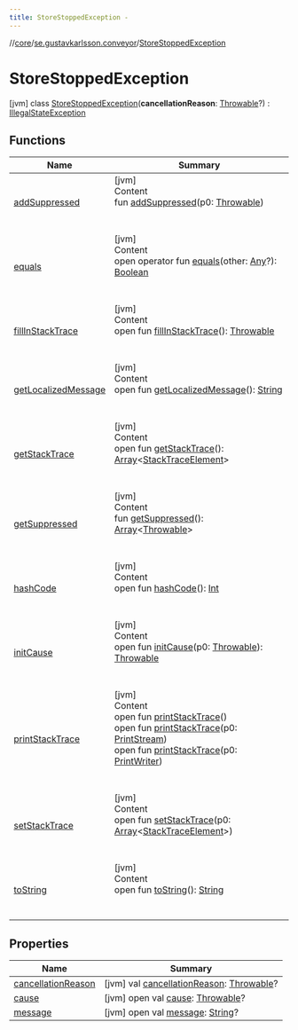 ```yaml
---
title: StoreStoppedException -
---
```

//[core](../../index.md)/[se.gustavkarlsson.conveyor](../index.md)/[StoreStoppedException](index.md)



# StoreStoppedException  
 [jvm] class [StoreStoppedException](index.md)(**cancellationReason**: [Throwable](https://kotlinlang.org/api/latest/jvm/stdlib/kotlin/-throwable/index.html)?) : [IllegalStateException](https://docs.oracle.com/javase/8/docs/api/java/lang/IllegalStateException.html)   


## Functions  
  
|  Name|  Summary| 
|---|---|
| <a name="kotlin/Throwable/addSuppressed/#kotlin.Throwable/PointingToDeclaration/"></a>[addSuppressed](index.md#%5Bkotlin%2FThrowable%2FaddSuppressed%2F%23kotlin.Throwable%2FPointingToDeclaration%2F%5D%2FFunctions%2F223044804)| <a name="kotlin/Throwable/addSuppressed/#kotlin.Throwable/PointingToDeclaration/"></a>[jvm]  <br>Content  <br>fun [addSuppressed](index.md#%5Bkotlin%2FThrowable%2FaddSuppressed%2F%23kotlin.Throwable%2FPointingToDeclaration%2F%5D%2FFunctions%2F223044804)(p0: [Throwable](https://kotlinlang.org/api/latest/jvm/stdlib/kotlin/-throwable/index.html))  <br><br><br>
| <a name="kotlin/Any/equals/#kotlin.Any?/PointingToDeclaration/"></a>[equals](../-updatable-state-flow/index.md#%5Bkotlin%2FAny%2Fequals%2F%23kotlin.Any%3F%2FPointingToDeclaration%2F%5D%2FFunctions%2F223044804)| <a name="kotlin/Any/equals/#kotlin.Any?/PointingToDeclaration/"></a>[jvm]  <br>Content  <br>open operator fun [equals](../-updatable-state-flow/index.md#%5Bkotlin%2FAny%2Fequals%2F%23kotlin.Any%3F%2FPointingToDeclaration%2F%5D%2FFunctions%2F223044804)(other: [Any](https://kotlinlang.org/api/latest/jvm/stdlib/kotlin/-any/index.html)?): [Boolean](https://kotlinlang.org/api/latest/jvm/stdlib/kotlin/-boolean/index.html)  <br><br><br>
| <a name="kotlin/Throwable/fillInStackTrace/#/PointingToDeclaration/"></a>[fillInStackTrace](index.md#%5Bkotlin%2FThrowable%2FfillInStackTrace%2F%23%2FPointingToDeclaration%2F%5D%2FFunctions%2F223044804)| <a name="kotlin/Throwable/fillInStackTrace/#/PointingToDeclaration/"></a>[jvm]  <br>Content  <br>open fun [fillInStackTrace](index.md#%5Bkotlin%2FThrowable%2FfillInStackTrace%2F%23%2FPointingToDeclaration%2F%5D%2FFunctions%2F223044804)(): [Throwable](https://kotlinlang.org/api/latest/jvm/stdlib/kotlin/-throwable/index.html)  <br><br><br>
| <a name="kotlin/Throwable/getLocalizedMessage/#/PointingToDeclaration/"></a>[getLocalizedMessage](index.md#%5Bkotlin%2FThrowable%2FgetLocalizedMessage%2F%23%2FPointingToDeclaration%2F%5D%2FFunctions%2F223044804)| <a name="kotlin/Throwable/getLocalizedMessage/#/PointingToDeclaration/"></a>[jvm]  <br>Content  <br>open fun [getLocalizedMessage](index.md#%5Bkotlin%2FThrowable%2FgetLocalizedMessage%2F%23%2FPointingToDeclaration%2F%5D%2FFunctions%2F223044804)(): [String](https://kotlinlang.org/api/latest/jvm/stdlib/kotlin/-string/index.html)  <br><br><br>
| <a name="kotlin/Throwable/getStackTrace/#/PointingToDeclaration/"></a>[getStackTrace](index.md#%5Bkotlin%2FThrowable%2FgetStackTrace%2F%23%2FPointingToDeclaration%2F%5D%2FFunctions%2F223044804)| <a name="kotlin/Throwable/getStackTrace/#/PointingToDeclaration/"></a>[jvm]  <br>Content  <br>open fun [getStackTrace](index.md#%5Bkotlin%2FThrowable%2FgetStackTrace%2F%23%2FPointingToDeclaration%2F%5D%2FFunctions%2F223044804)(): [Array](https://kotlinlang.org/api/latest/jvm/stdlib/kotlin/-array/index.html)<[StackTraceElement](https://docs.oracle.com/javase/8/docs/api/java/lang/StackTraceElement.html)>  <br><br><br>
| <a name="kotlin/Throwable/getSuppressed/#/PointingToDeclaration/"></a>[getSuppressed](index.md#%5Bkotlin%2FThrowable%2FgetSuppressed%2F%23%2FPointingToDeclaration%2F%5D%2FFunctions%2F223044804)| <a name="kotlin/Throwable/getSuppressed/#/PointingToDeclaration/"></a>[jvm]  <br>Content  <br>fun [getSuppressed](index.md#%5Bkotlin%2FThrowable%2FgetSuppressed%2F%23%2FPointingToDeclaration%2F%5D%2FFunctions%2F223044804)(): [Array](https://kotlinlang.org/api/latest/jvm/stdlib/kotlin/-array/index.html)<[Throwable](https://kotlinlang.org/api/latest/jvm/stdlib/kotlin/-throwable/index.html)>  <br><br><br>
| <a name="kotlin/Any/hashCode/#/PointingToDeclaration/"></a>[hashCode](../-updatable-state-flow/index.md#%5Bkotlin%2FAny%2FhashCode%2F%23%2FPointingToDeclaration%2F%5D%2FFunctions%2F223044804)| <a name="kotlin/Any/hashCode/#/PointingToDeclaration/"></a>[jvm]  <br>Content  <br>open fun [hashCode](../-updatable-state-flow/index.md#%5Bkotlin%2FAny%2FhashCode%2F%23%2FPointingToDeclaration%2F%5D%2FFunctions%2F223044804)(): [Int](https://kotlinlang.org/api/latest/jvm/stdlib/kotlin/-int/index.html)  <br><br><br>
| <a name="kotlin/Throwable/initCause/#kotlin.Throwable/PointingToDeclaration/"></a>[initCause](index.md#%5Bkotlin%2FThrowable%2FinitCause%2F%23kotlin.Throwable%2FPointingToDeclaration%2F%5D%2FFunctions%2F223044804)| <a name="kotlin/Throwable/initCause/#kotlin.Throwable/PointingToDeclaration/"></a>[jvm]  <br>Content  <br>open fun [initCause](index.md#%5Bkotlin%2FThrowable%2FinitCause%2F%23kotlin.Throwable%2FPointingToDeclaration%2F%5D%2FFunctions%2F223044804)(p0: [Throwable](https://kotlinlang.org/api/latest/jvm/stdlib/kotlin/-throwable/index.html)): [Throwable](https://kotlinlang.org/api/latest/jvm/stdlib/kotlin/-throwable/index.html)  <br><br><br>
| <a name="kotlin/Throwable/printStackTrace/#/PointingToDeclaration/"></a>[printStackTrace](index.md#%5Bkotlin%2FThrowable%2FprintStackTrace%2F%23%2FPointingToDeclaration%2F%5D%2FFunctions%2F223044804)| <a name="kotlin/Throwable/printStackTrace/#/PointingToDeclaration/"></a>[jvm]  <br>Content  <br>open fun [printStackTrace](index.md#%5Bkotlin%2FThrowable%2FprintStackTrace%2F%23%2FPointingToDeclaration%2F%5D%2FFunctions%2F223044804)()  <br>open fun [printStackTrace](index.md#%5Bkotlin%2FThrowable%2FprintStackTrace%2F%23java.io.PrintStream%2FPointingToDeclaration%2F%5D%2FFunctions%2F223044804)(p0: [PrintStream](https://docs.oracle.com/javase/8/docs/api/java/io/PrintStream.html))  <br>open fun [printStackTrace](index.md#%5Bkotlin%2FThrowable%2FprintStackTrace%2F%23java.io.PrintWriter%2FPointingToDeclaration%2F%5D%2FFunctions%2F223044804)(p0: [PrintWriter](https://docs.oracle.com/javase/8/docs/api/java/io/PrintWriter.html))  <br><br><br>
| <a name="kotlin/Throwable/setStackTrace/#kotlin.Array[java.lang.StackTraceElement]/PointingToDeclaration/"></a>[setStackTrace](index.md#%5Bkotlin%2FThrowable%2FsetStackTrace%2F%23kotlin.Array%5Bjava.lang.StackTraceElement%5D%2FPointingToDeclaration%2F%5D%2FFunctions%2F223044804)| <a name="kotlin/Throwable/setStackTrace/#kotlin.Array[java.lang.StackTraceElement]/PointingToDeclaration/"></a>[jvm]  <br>Content  <br>open fun [setStackTrace](index.md#%5Bkotlin%2FThrowable%2FsetStackTrace%2F%23kotlin.Array%5Bjava.lang.StackTraceElement%5D%2FPointingToDeclaration%2F%5D%2FFunctions%2F223044804)(p0: [Array](https://kotlinlang.org/api/latest/jvm/stdlib/kotlin/-array/index.html)<[StackTraceElement](https://docs.oracle.com/javase/8/docs/api/java/lang/StackTraceElement.html)>)  <br><br><br>
| <a name="kotlin/Any/toString/#/PointingToDeclaration/"></a>[toString](../-updatable-state-flow/index.md#%5Bkotlin%2FAny%2FtoString%2F%23%2FPointingToDeclaration%2F%5D%2FFunctions%2F223044804)| <a name="kotlin/Any/toString/#/PointingToDeclaration/"></a>[jvm]  <br>Content  <br>open fun [toString](../-updatable-state-flow/index.md#%5Bkotlin%2FAny%2FtoString%2F%23%2FPointingToDeclaration%2F%5D%2FFunctions%2F223044804)(): [String](https://kotlinlang.org/api/latest/jvm/stdlib/kotlin/-string/index.html)  <br><br><br>


## Properties  
  
|  Name|  Summary| 
|---|---|
| <a name="se.gustavkarlsson.conveyor/StoreStoppedException/cancellationReason/#/PointingToDeclaration/"></a>[cancellationReason](cancellation-reason.md)| <a name="se.gustavkarlsson.conveyor/StoreStoppedException/cancellationReason/#/PointingToDeclaration/"></a> [jvm] val [cancellationReason](cancellation-reason.md): [Throwable](https://kotlinlang.org/api/latest/jvm/stdlib/kotlin/-throwable/index.html)?   <br>
| <a name="se.gustavkarlsson.conveyor/StoreStoppedException/cause/#/PointingToDeclaration/"></a>[cause](cause.md)| <a name="se.gustavkarlsson.conveyor/StoreStoppedException/cause/#/PointingToDeclaration/"></a> [jvm] open val [cause](cause.md): [Throwable](https://kotlinlang.org/api/latest/jvm/stdlib/kotlin/-throwable/index.html)?   <br>
| <a name="se.gustavkarlsson.conveyor/StoreStoppedException/message/#/PointingToDeclaration/"></a>[message](message.md)| <a name="se.gustavkarlsson.conveyor/StoreStoppedException/message/#/PointingToDeclaration/"></a> [jvm] open val [message](message.md): [String](https://kotlinlang.org/api/latest/jvm/stdlib/kotlin/-string/index.html)?   <br>

